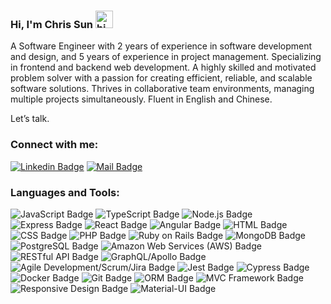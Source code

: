 ### Hi, I'm Chris Sun  <img src="https://user-images.githubusercontent.com/1303154/88677602-1635ba80-d120-11ea-84d8-d263ba5fc3c0.gif" width="28px" alt="hi">

A Software Engineer with 2 years of experience in software development and design, and 5 years of experience in project management. Specializing in frontend and backend web development. A highly skilled and motivated problem solver with a passion for creating efficient, reliable, and scalable software solutions. Thrives in collaborative team environments, managing multiple projects simultaneously. Fluent in English and Chinese.

Let’s talk.

### Connect with me:
[![Linkedin Badge](https://img.shields.io/badge/-Chris_Sun-0e76a8?style=flat&labelColor=0e76a8&logo=linkedin&logoColor=white)](https://www.linkedin.com/in/chrissun5567/)
[![Mail Badge](https://img.shields.io/badge/-Chris_Sun-c0392b?style=flat&labelColor=c0392b&logo=gmail&logoColor=white)](mailto:chris.sun5567@gmail.com)


### Languages and Tools:
![JavaScript Badge](https://img.shields.io/badge/JavaScript-F7DF1E?style=for-the-badge&logo=javascript&logoColor=black)
![TypeScript Badge](https://img.shields.io/badge/TypeScript-3178C6?style=for-the-badge&logo=typescript&logoColor=white)
![Node.js Badge](https://img.shields.io/badge/Node.js-43853D?style=for-the-badge&logo=node.js&logoColor=white)
![Express Badge](https://img.shields.io/badge/Express-800080?style=for-the-badge&logo=express&logoColor=white)
![React Badge](https://img.shields.io/badge/React-20232A?style=for-the-badge&logo=react&logoColor=61DAFB)
![Angular Badge](https://img.shields.io/badge/Angular-20232A?style=for-the-badge&logo=angular&logoColor=61DAFB)
![HTML Badge](https://img.shields.io/badge/HTML-E34F26?style=for-the-badge&logo=html5&logoColor=white)
![CSS Badge](https://img.shields.io/badge/CSS-1572B6?style=for-the-badge&logo=css3&logoColor=white)
![PHP Badge](https://img.shields.io/badge/PHP-43853D?style=for-the-badge&logo=php&logoColor=white)
![Ruby on Rails Badge](https://img.shields.io/badge/Ruby%20on%20Rails-CC342D?style=for-the-badge&logo=rubyonrails&logoColor=white)
![MongoDB Badge](https://img.shields.io/badge/MongoDB-47A248?style=for-the-badge&logo=mongodb&logoColor=white)
![PostgreSQL Badge](https://img.shields.io/badge/PostgreSQL-336791?style=for-the-badge&logo=postgresql&logoColor=white)
![Amazon Web Services (AWS) Badge](https://img.shields.io/badge/AWS-232F3E?style=for-the-badge&logo=amazonaws&logoColor=white)
![RESTful API Badge](https://img.shields.io/badge/RESTful%20API-336791?style=for-the-badge&logo=api&logoColor=white)
![GraphQL/Apollo Badge](https://img.shields.io/badge/GraphQL%2FApollo-E10098?style=for-the-badge&logo=graphql&logoColor=white)
![Agile Development/Scrum/Jira Badge](https://img.shields.io/badge/Agile%20Development%2FScrum%2FJira-172B4D?style=for-the-badge&logo=jira&logoColor=white)
![Jest Badge](https://img.shields.io/badge/Jest-C21325?style=for-the-badge&logo=jest&logoColor=white)
![Cypress Badge](https://img.shields.io/badge/Cypress-17202C?style=for-the-badge&logo=cypress&logoColor=white)
![Docker Badge](https://img.shields.io/badge/Docker-2496ED?style=for-the-badge&logo=docker&logoColor=white)
![Git Badge](https://img.shields.io/badge/Git-F05032?style=for-the-badge&logo=git&logoColor=white)
![ORM Badge](https://img.shields.io/badge/ORM-17202C?style=for-the-badge)
![MVC Framework Badge](https://img.shields.io/badge/MVC%20Framework-17202C?style=for-the-badge)
![Responsive Design Badge](https://img.shields.io/badge/Responsive%20Design-61DAFB?style=for-the-badge)
![Material-UI Badge](https://img.shields.io/badge/MUI-0081CB?style=for-the-badge&logo=material-ui&logoColor=white)
